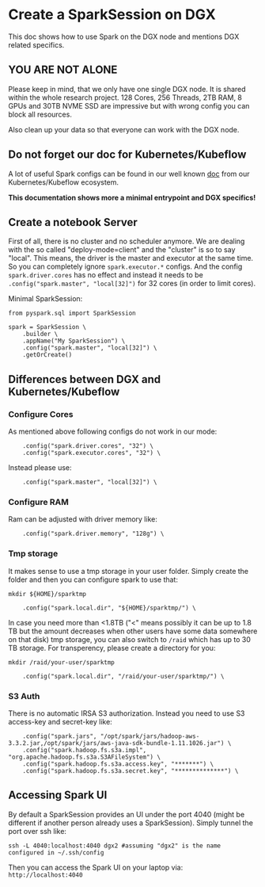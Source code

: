 # Create a SparkSession on DGX

This doc shows how to use Spark on the DGX node and mentions DGX related specifics.

## YOU ARE NOT ALONE

Please keep in mind, that we only have one single DGX node. It is shared within the whole research project. 128 Cores, 256 Threads, 2TB RAM, 8 GPUs and 30TB NVME SSD are impressive but with wrong config you can block all resources. 

Also clean up your data so that everyone can work with the DGX node.

## Do not forget our doc for Kubernetes/Kubeflow

A lot of useful Spark configs can be found in our well known [doc](https://github.com/KubeSoup/docs/tree/main/notebooks/applications/spark) from our Kubernetes/Kubeflow ecosystem.

**This documentation shows more a minimal entrypoint and DGX specifics!**

## Create a notebook Server

First of all, there is no cluster and no scheduler anymore. We are dealing with the so called "deploy-mode=client" and the "cluster" is so to say "local". This means, the driver is the master and executor at the same time. So you can completely ignore `spark.executor.*` configs. And the config `spark.driver.cores` has no effect and instead it needs to be `.config("spark.master", "local[32]")` for 32 cores (in order to limit cores).

Minimal SparkSession:
```
from pyspark.sql import SparkSession

spark = SparkSession \
    .builder \
    .appName("My SparkSession") \
    .config("spark.master", "local[32]") \
    .getOrCreate()
```

## Differences between DGX and Kubernetes/Kubeflow

### Configure Cores

As mentioned above following configs do not work in our mode:
```
    .config("spark.driver.cores", "32") \
    .config("spark.executor.cores", "32") \
```
Instead please use:
```
    .config("spark.master", "local[32]") \
```

### Configure RAM

Ram can be adjusted with driver memory like:
```
    .config("spark.driver.memory", "128g") \
```

### Tmp storage

It makes sense to use a tmp storage in your user folder. Simply create the folder and then you can configure spark to use that:
```
mkdir ${HOME}/sparktmp

    .config("spark.local.dir", "${HOME}/sparktmp/") \
```
In case you need more than <1.8TB ("<" means possibly it can be up to 1.8 TB but the amount decreases when other users have some data somewhere on that disk) tmp storage, you can also switch to `/raid` which has up to 30 TB storage. For transperency, please create a directory for you:
```
mkdir /raid/your-user/sparktmp

    .config("spark.local.dir", "/raid/your-user/sparktmp/") \
```

### S3 Auth

There is no automatic IRSA S3 authorization. Instead you need to use S3 access-key and secret-key like:
```
    .config("spark.jars", "/opt/spark/jars/hadoop-aws-3.3.2.jar,/opt/spark/jars/aws-java-sdk-bundle-1.11.1026.jar") \
    .config("spark.hadoop.fs.s3a.impl", "org.apache.hadoop.fs.s3a.S3AFileSystem") \
    .config("spark.hadoop.fs.s3a.access.key", "*******") \
    .config("spark.hadoop.fs.s3a.secret.key", "**************") \
```

## Accessing Spark UI

By default a SparkSession provides an UI under the port 4040 (might be different if another person already uses a SparkSession). Simply tunnel the port over ssh like:
```
ssh -L 4040:localhost:4040 dgx2 #assuming "dgx2" is the name configured in ~/.ssh/config
```
Then you can access the Spark UI on your laptop via: `http://localhost:4040`